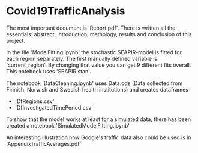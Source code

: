 # Covid19TrafficAnalysis

The most important document is 'Report.pdf'. There is written all the essentials: abstract, introduction, methology, results and conclusion of this project.

In the file 'ModelFitting.ipynb' the stochastic SEAPIR-model is fitted for each region separately. 
The first manually defined variable is 'current_region'. By changing that value you can get 9 different fits overall. 
This notebook uses 'SEAPIR.stan'.

The notebook 'DataCleaning.ipynb' uses Data.ods (Data collected from Finnish, Norwish and Swedish health institutions) and creates dataframes 
- 'DfRegions.csv' 
- 'DfInvestigatedTimePeriod.csv' 

To show that the model works at least for a simulated data, there has been created a notebook 'SimulatedModelFitting.ipynb'

An interesting illustration how Google's traffic data also could be used is in 'AppendixTrafficAverages.pdf'
